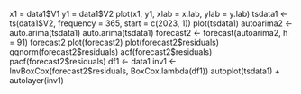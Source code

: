 x1 = data1\$V1 y1 = data1\$V2 plot(x1, y1, xlab = x.lab, ylab = y.lab)
tsdata1 \<- ts(data1\$V2, frequency = 365, start = c(2023, 1))
plot(tsdata1) autoarima2 \<- auto.arima(tsdata1) auto.arima(tsdata1)
forecast2 \<- forecast(autoarima2, h = 91) forecast2 plot(forecast2)
plot(forecast2\$residuals) qqnorm(forecast2\$residuals)
acf(forecast2\$residuals) pacf(forecast2\$residuals) df1 \<- data1 inv1
\<- InvBoxCox(forecast2\$residuals, BoxCox.lambda(df1))
autoplot(tsdata1) + autolayer(inv1)
